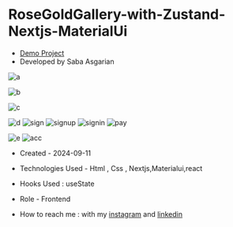 # RoseGoldGallery-with-Zustand-Nextjs-MaterialUi




- [Demo Project](https://rosegoldgallery.vercel.app/)
- Developed by Saba Asgarian


![a](https://github.com/user-attachments/assets/865fd3ed-5281-47c1-b755-72131628db95)

![b](https://github.com/user-attachments/assets/411f32aa-ade2-456d-bf26-153d79621b9a)

![c](https://github.com/user-attachments/assets/15d6b888-7f02-4fc4-9b8f-a02b1dee09b9)


![d](https://github.com/user-attachments/assets/11c13f25-8106-4203-9369-0d2bec63b137)
![sign](https://github.com/user-attachments/assets/cd7e7e64-b056-4df0-9917-7e3e939f6039)
![signup](https://github.com/user-attachments/assets/e8debe21-1d94-4ecc-b077-509aba14192f)
![signin](https://github.com/user-attachments/assets/35a7f79a-e8aa-4dad-a948-723a355c22f1)
![pay](https://github.com/user-attachments/assets/38f901ad-3eba-4250-9fa7-b571bb1e1909)

![e](https://github.com/user-attachments/assets/ec06f35d-49de-43e9-b46c-30d8168110c6)
![acc](https://github.com/user-attachments/assets/74f000dc-7968-4c1a-83a0-8c2567c48d4b)






- Created - 2024-09-11

- Technologies Used - Html , Css , Nextjs,Materialui,react

- Hooks Used : useState 

- Role - Frontend

- How to reach me : with my [instagram](https://www.instagram.com/saba_asgarian_web?igsh=M2Z2dTU3cHFmeW1o&utm_source=qr) and [linkedin](https://www.linkedin.com/in/saba-asgarian-69161088?utm_source=share&utm_campaign=share_via&utm_content=profile&utm_medium=ios_app) 

